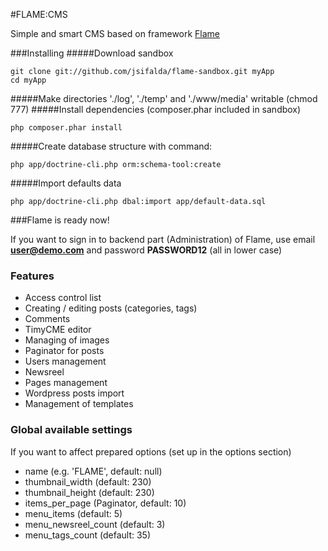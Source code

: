 #FLAME:CMS

Simple and smart CMS based on framework [Flame](https://github.com/jsifalda/flame)

###Installing
#####Download sandbox

	git clone git://github.com/jsifalda/flame-sandbox.git myApp
	cd myApp

#####Make directories './log', './temp' and './www/media' writable (chmod 777)
#####Install dependencies (composer.phar included in sandbox)

	php composer.phar install

#####Create database structure with command:

	php app/doctrine-cli.php orm:schema-tool:create

#####Import defaults data

	php app/doctrine-cli.php dbal:import app/default-data.sql

###Flame is ready now!

If you want to sign in to backend part (Administration) of Flame, use email **user@demo.com** and password **PASSWORD12** (all in lower case)


### Features
* Access control list
* Creating / editing posts (categories, tags)
* Comments
* TimyCME editor
* Managing of images
* Paginator for posts
* Users management
* Newsreel
* Pages management
* Wordpress posts import
* Management of templates

### Global available settings
If you want to affect prepared options (set up in the options section)
* name (e.g. 'FLAME', default: null)
* thumbnail_width (default: 230)
* thumbnail_height (default: 230)
* items_per_page (Paginator, default: 10)
* menu_items (default: 5)
* menu_newsreel_count (default: 3)
* menu_tags_count (default: 35)
